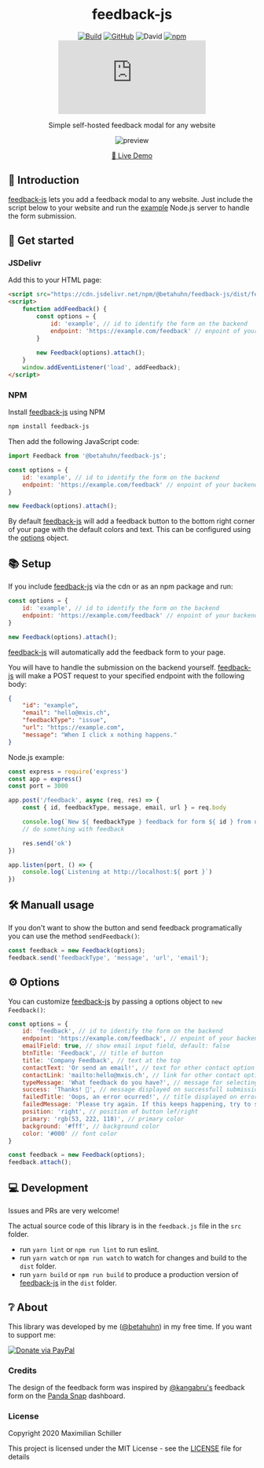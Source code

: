 <div align="center">

# feedback-js

[![Build](https://github.com/BetaHuhn/feedback-js/workflows/Build/badge.svg)](https://github.com/BetaHuhn/feedback-js/actions?query=workflow%3ABuild) [![GitHub](https://img.shields.io/github/license/mashape/apistatus.svg)](https://github.com/BetaHuhn/feedback-js/blob/master/LICENSE) ![David](https://img.shields.io/david/betahuhn/feedback-js) [![npm](https://img.shields.io/npm/v/@betahuhn/feedback-js)](https://www.npmjs.com/package/@betahuhn/feedback-js) [![npm bundle size](https://img.badgesize.io/betahuhn/feedback-js/master/dist/feedback-js.min.js?compression=gzip)](https://github.com/BetaHuhn/feedback-js)

Simple self-hosted feedback modal for any website

![preview](https://cdn.mxis.ch/assets/feedback-js/preview.gif)

[🔮 Live Demo](https://codepen.io/BetaHuhn/pen/MWebeXp)
<br/>

</div>

## 👋 Introduction

[feedback-js](https://github.com/BetaHuhn/feedback-js) lets you add a feedback modal to any website. Just include the script below to your website and run the [example](https://github.com/BetaHuhn/feedback-js/blob/master/example/server.js) Node.js server to handle the form submission.

## 🚀 Get started

### JSDelivr

Add this to your HTML page:

```html
<script src="https://cdn.jsdelivr.net/npm/@betahuhn/feedback-js/dist/feedback-js.min.js"></script>
<script>
    function addFeedback() {
        const options = {
            id: 'example', // id to identify the form on the backend
            endpoint: 'https://example.com/feedback' // enpoint of your backend to handle the submission
        }
        
        new Feedback(options).attach();
    }
    window.addEventListener('load', addFeedback);
</script>
```

### NPM

Install [feedback-js](https://github.com/BetaHuhn/feedback-js) using NPM

```sh
npm install feedback-js
```

Then add the following JavaScript code:

```javascript
import Feedback from '@betahuhn/feedback-js';

const options = {
    id: 'example', // id to identify the form on the backend
    endpoint: 'https://example.com/feedback' // enpoint of your backend to handle the submission
}

new Feedback(options).attach();
```

By default [feedback-js](https://github.com/BetaHuhn/feedback-js) will add a feedback button to the bottom right corner of your page with the default colors and text. This can be configured using the [options](https://github.com/BetaHuhn/feedback-js#options) object.

## 📚 Setup

If you include [feedback-js](https://github.com/BetaHuhn/feedback-js) via the cdn or as an npm package and run: 

```js
const options = {
    id: 'example', // id to identify the form on the backend
    endpoint: 'https://example.com/feedback' // enpoint of your backend to handle the submission
}

new Feedback(options).attach();
```

[feedback-js](https://github.com/BetaHuhn/feedback-js) will automatically add the feedback form to your page.

You will have to handle the submission on the backend yourself. [feedback-js](https://github.com/BetaHuhn/feedback-js) will make a POST request to your specified endpoint with the following body:

```json
{
    "id": "example",
    "email": "hello@mxis.ch",
    "feedbackType": "issue",
    "url": "https://example.com",
    "message": "When I click x nothing happens."
}
```

Node.js example:

```js
const express = require('express')
const app = express()
const port = 3000

app.post('/feedback', async (req, res) => {
	const { id, feedbackType, message, email, url } = req.body

	console.log(`New ${ feedbackType } feedback for form ${ id } from user ${ email } on page ${ url }: ${ message }`)
	// do something with feedback

	res.send('ok')
})

app.listen(port, () => {
	console.log(`Listening at http://localhost:${ port }`)
})
```

## 🛠️ Manuall usage

If you don't want to show the button and send feedback programatically you can use the method `sendFeedback()`:

```javascript
const feedback = new Feedback(options);
feedback.send('feedbackType', 'message', 'url', 'email');
```

## ⚙️ Options

You can customize [feedback-js](https://github.com/BetaHuhn/feedback-js) by passing a options object to `new Feedback()`:

```js
const options = {
    id: 'feedback', // id to identify the form on the backend
    endpoint: 'https://example.com/feedback', // enpoint of your backend to handle the submission
    emailField: true, // show email input field, default: false
    btnTitle: 'Feedback', // title of button
    title: 'Company Feedback', // text at the top
    contactText: 'Or send an email!', // text for other contact option
    contactLink: 'mailto:hello@mxis.ch', // link for other contact option
    typeMessage: 'What feedback do you have?', // message for selecting feedback type
    success: 'Thanks! 👊', // message displayed on successfull submission
    failedTitle: 'Oops, an error ocurred!', // title displayed on error
    failedMessage: 'Please try again. If this keeps happening, try to send an email instead.', // default error message if backend doesn't return one
    position: 'right', // position of button lef/right
    primary: 'rgb(53, 222, 118)', // primary color
    background: '#fff', // background color
    color: '#000' // font color
}

const feedback = new Feedback(options);
feedback.attach();
```

## 💻 Development

Issues and PRs are very welcome!

The actual source code of this library is in the `feedback.js` file in the `src` folder.

- run `yarn lint` or `npm run lint` to run eslint.
- run `yarn watch` or `npm run watch` to watch for changes and build to the `dist` folder.
- run `yarn build` or `npm run build` to produce a production version of [feedback-js](https://github.com/BetaHuhn/feedback-js) in the `dist` folder.

## ❔ About

This library was developed by me ([@betahuhn](https://github.com/BetaHuhn)) in my free time. If you want to support me:

[![Donate via PayPal](https://img.shields.io/badge/paypal-donate-009cde.svg)](https://www.paypal.com/cgi-bin/webscr?cmd=_s-xclick&hosted_button_id=394RTSBEEEFEE)

### Credits

The design of the feedback form was inspired by [@kangabru's](https://github.com/kangabru/) feedback form on the [Panda Snap](https://pandasnap.io/) dashboard.

### License

Copyright 2020 Maximilian Schiller

This project is licensed under the MIT License - see the [LICENSE](LICENSE) file for details
